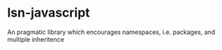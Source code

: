 lsn-javascript
==============

An pragmatic library which encourages namespaces, i.e. packages, and multiple inheritence
